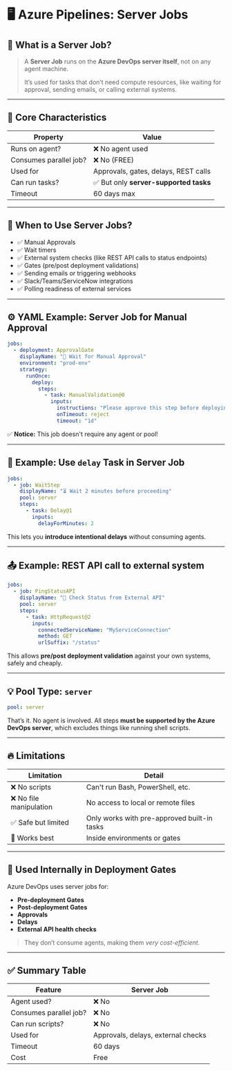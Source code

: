 # 🖥️ Azure Pipelines: **Server Jobs**

## 📘 What is a Server Job?

> A **Server Job** runs on the **Azure DevOps server itself**, not on any agent machine.
>
> It’s used for tasks that don’t need compute resources, like waiting for approval, sending emails, or calling external systems.

---

## 🧠 Core Characteristics

| Property               | Value                                  |
| ---------------------- | -------------------------------------- |
| Runs on agent?         | ❌ No agent used                       |
| Consumes parallel job? | ❌ No (FREE)                           |
| Used for               | Approvals, gates, delays, REST calls   |
| Can run tasks?         | ✅ But only **server-supported tasks** |
| Timeout                | 60 days max                            |

---

## 🧩 When to Use Server Jobs?

- ✅ Manual Approvals
- ✅ Wait timers
- ✅ External system checks (like REST API calls to status endpoints)
- ✅ Gates (pre/post deployment validations)
- ✅ Sending emails or triggering webhooks
- ✅ Slack/Teams/ServiceNow integrations
- ✅ Polling readiness of external services

---

## ⚙️ YAML Example: Server Job for Manual Approval

```yaml
jobs:
  - deployment: ApprovalGate
    displayName: "🛑 Wait for Manual Approval"
    environment: "prod-env"
    strategy:
      runOnce:
        deploy:
          steps:
            - task: ManualValidation@0
              inputs:
                instructions: "Please approve this step before deploying to production."
                onTimeout: reject
                timeout: "1d"
```

✅ **Notice:** This job doesn't require any agent or pool!

---

## 📎 Example: Use `delay` Task in Server Job

```yaml
jobs:
  - job: WaitStep
    displayName: "⏳ Wait 2 minutes before proceeding"
    pool: server
    steps:
      - task: Delay@1
        inputs:
          delayForMinutes: 2
```

This lets you **introduce intentional delays** without consuming agents.

---

## 📤 Example: REST API call to external system

```yaml
jobs:
  - job: PingStatusAPI
    displayName: "📡 Check Status from External API"
    pool: server
    steps:
      - task: HttpRequest@2
        inputs:
          connectedServiceName: "MyServiceConnection"
          method: GET
          urlSuffix: "/status"
```

This allows **pre/post deployment validation** against your own systems, safely and cheaply.

---

## 💡 Pool Type: `server`

```yaml
pool: server
```

That’s it. No agent is involved. All steps **must be supported by the Azure DevOps server**, which excludes things like running shell scripts.

---

## 🔥 Limitations

| Limitation              | Detail                                      |
| ----------------------- | ------------------------------------------- |
| ❌ No scripts           | Can't run Bash, PowerShell, etc.            |
| ❌ No file manipulation | No access to local or remote files          |
| ✅ Safe but limited     | Only works with pre-approved built-in tasks |
| 🧩 Works best           | Inside environments or gates                |

---

## 🤖 Used Internally in Deployment Gates

Azure DevOps uses server jobs for:

- **Pre-deployment Gates**
- **Post-deployment Gates**
- **Approvals**
- **Delays**
- **External API health checks**

> They don’t consume agents, making them _very cost-efficient._

---

## ✅ Summary Table

| Feature                | Server Job                         |
| ---------------------- | ---------------------------------- |
| Agent used?            | ❌ No                              |
| Consumes parallel job? | ❌ No                              |
| Can run scripts?       | ❌ No                              |
| Used for               | Approvals, delays, external checks |
| Timeout                | 60 days                            |
| Cost                   | Free                               |
